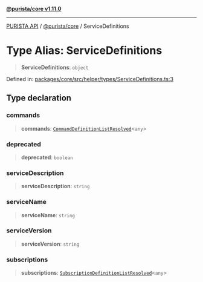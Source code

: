 [**@purista/core v1.11.0**](../README.md)

***

[PURISTA API](../../../packages.md) / [@purista/core](../README.md) / ServiceDefinitions

# Type Alias: ServiceDefinitions

> **ServiceDefinitions**: `object`

Defined in: [packages/core/src/helper/types/ServiceDefinitions.ts:3](https://github.com/puristajs/purista/blob/master/packages/core/src/helper/types/ServiceDefinitions.ts#L3)

## Type declaration

### commands

> **commands**: [`CommandDefinitionListResolved`](CommandDefinitionListResolved.md)\<`any`\>

### deprecated

> **deprecated**: `boolean`

### serviceDescription

> **serviceDescription**: `string`

### serviceName

> **serviceName**: `string`

### serviceVersion

> **serviceVersion**: `string`

### subscriptions

> **subscriptions**: [`SubscriptionDefinitionListResolved`](SubscriptionDefinitionListResolved.md)\<`any`\>
